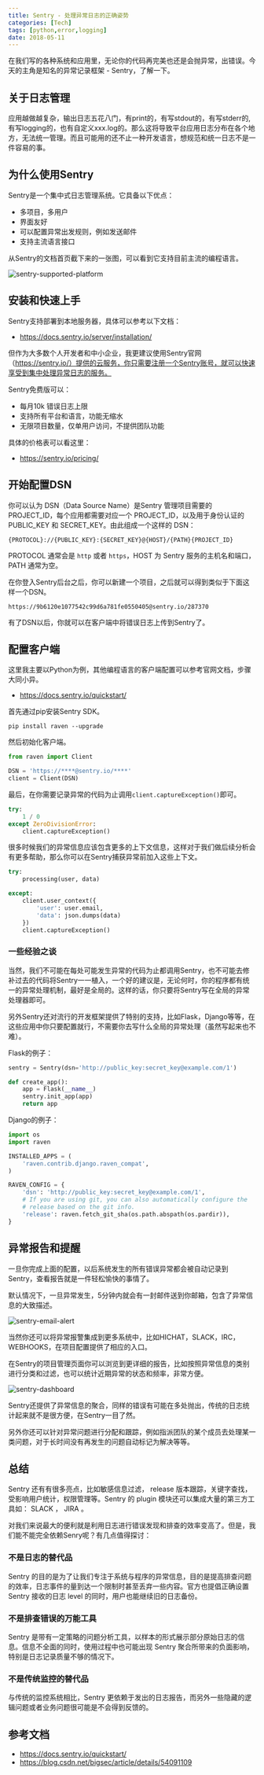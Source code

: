 ```yaml
---
title: Sentry - 处理异常日志的正确姿势
categories: [Tech]
tags: [python,error,logging]
date: 2018-05-11
---
```


在我们写的各种系统和应用里，无论你的代码再完美也还是会抛异常，出错误。今天的主角是知名的异常记录框架 - Sentry，了解一下。

## 关于日志管理

应用越做越复杂，输出日志五花八门，有print的，有写stdout的，有写stderr的, 有写logging的，也有自定义xxx.log的。那么这将导致平台应用日志分布在各个地方，无法统一管理。而且可能用的还不止一种开发语言，想规范和统一日志不是一件容易的事。

## 为什么使用Sentry

Sentry是一个集中式日志管理系统。它具备以下优点：

- 多项目，多用户
- 界面友好
- 可以配置异常出发规则，例如发送邮件
- 支持主流语言接口

从Sentry的文档首页截下来的一张图，可以看到它支持目前主流的编程语言。

![sentry-supported-platform](images/sentry-supported-platform.png)

## 安装和快速上手

Sentry支持部署到本地服务器，具体可以参考以下文档：

- https://docs.sentry.io/server/installation/

但作为大多数个人开发者和中小企业，我更建议使用Sentry官网（https://sentry.io/）提供的云服务，你只需要注册一个Sentry账号，就可以快速享受到集中处理异常日志的服务。

Sentry免费版可以：

- 每月10k 错误日志上限
- 支持所有平台和语言，功能无缩水
- 无限项目数量，仅单用户访问，不提供团队功能

具体的价格表可以看这里：

- https://sentry.io/pricing/

## 开始配置DSN

你可以认为 DSN（Data Source Name）是Sentry 管理项目需要的PROJECT_ID，每个应用都需要对应一个 PROJECT_ID，以及用于身份认证的 PUBLIC_KEY 和 SECRET_KEY。由此组成一个这样的 DSN：

```
{PROTOCOL}://{PUBLIC_KEY}:{SECRET_KEY}@{HOST}/{PATH}{PROJECT_ID}
```

PROTOCOL 通常会是 `http` 或者 `https`，HOST 为 Sentry 服务的主机名和端口，PATH 通常为空。

在你登入Sentry后台之后，你可以新建一个项目，之后就可以得到类似于下面这样一个DSN。

```
https://9b6120e1077542c99d6a781fe0550405@sentry.io/287370
```

有了DSN以后，你就可以在客户端中将错误日志上传到Sentry了。

## 配置客户端

这里我主要以Python为例，其他编程语言的客户端配置可以参考官网文档，步骤大同小异。

- https://docs.sentry.io/quickstart/

首先通过pip安装Sentry SDK。

```
pip install raven --upgrade
```

然后初始化客户端。

```Python
from raven import Client

DSN = 'https://****@sentry.io/****'
client = Client(DSN)
```

最后，在你需要记录异常的代码为止调用`client.captureException()`即可。

```Python
try:
    1 / 0
except ZeroDivisionError:
    client.captureException()
```

很多时候我们的异常信息应该包含更多的上下文信息，这样对于我们做后续分析会有更多帮助，那么你可以在Sentry捕获异常前加入这些上下文。

```Python
try:
    processing(user, data)

except:
    client.user_context({
        'user': user.email,
        'data': json.dumps(data)
    })
    client.captureException()
```

### 一些经验之谈

当然，我们不可能在每处可能发生异常的代码为止都调用Sentry，也不可能去修补过去的代码将Sentry一一植入，一个好的建议是，无论何时，你的程序都有统一的异常处理机制，最好是全局的。这样的话，你只要将Sentry写在全局的异常处理器即可。

另外Sentry还对流行的开发框架提供了特别的支持，比如Flask，Django等等，在这些应用中你只要配置就行，不需要你去写什么全局的异常处理（虽然写起来也不难）。

Flask的例子：

```Python
sentry = Sentry(dsn='http://public_key:secret_key@example.com/1')

def create_app():
    app = Flask(__name__)
    sentry.init_app(app)
    return app
```

Django的例子：

```Python
import os
import raven

INSTALLED_APPS = (
    'raven.contrib.django.raven_compat',
)

RAVEN_CONFIG = {
    'dsn': 'http://public_key:secret_key@example.com/1',
    # If you are using git, you can also automatically configure the
    # release based on the git info.
    'release': raven.fetch_git_sha(os.path.abspath(os.pardir)),
}
```

## 异常报告和提醒

一旦你完成上面的配置，以后系统发生的所有错误异常都会被自动记录到Sentry，查看报告就是一件轻松愉快的事情了。

默认情况下，一旦异常发生，5分钟内就会有一封邮件送到你邮箱，包含了异常信息的大致描述。

![sentry-email-alert](images/sentry-email-alert.png)

当然你还可以将异常报警集成到更多系统中，比如HICHAT，SLACK，IRC，WEBHOOKS，在项目配置提供了相应的入口。

在Sentry的项目管理页面你可以浏览到更详细的报告，比如按照异常信息的类别进行分类和过滤，也可以统计近期异常的状态和频率，非常方便。

![sentry-dashboard](images/sentry-dashboard.png)

Sentry还提供了异常信息的聚合，同样的错误有可能在多处抛出，传统的日志统计起来就不是很方便，在Sentry一目了然。

另外你还可以针对异常问题进行分配和跟踪，例如指派团队的某个成员去处理某一类问题，对于长时间没有再发生的问题自动标记为解决等等。

## 总结

Sentry 还有有很多亮点，比如敏感信息过滤， release 版本跟踪，关键字查找，受影响用户统计，权限管理等。Sentry 的 plugin 模块还可以集成大量的第三方工具如： SLACK ， JIRA 。

对我们来说最大的便利就是利用日志进行错误发现和排查的效率变高了。但是，我们能不能完全依赖Senry呢？有几点值得探讨：

### 不是日志的替代品

Sentry 的目的是为了让我们专注于系统与程序的异常信息，目的是提高排查问题的效率，日志事件的量到达一个限制时甚至丢弃一些内容。官方也提倡正确设置 Sentry 接收的日志 level 的同时，用户也能继续旧的日志备份。

### 不是排查错误的万能工具

Sentry 是带有一定策略的问题分析工具，以样本的形式展示部分原始日志的信息。信息不全面的同时，使用过程中也可能出现 Sentry 聚合所带来的负面影响，特别是日志记录质量不够的情况下。

### 不是传统监控的替代品

与传统的监控系统相比，Sentry 更依赖于发出的日志报告，而另外一些隐藏的逻辑问题或者业务问题很可能是不会得到反馈的。

## 参考文档

- https://docs.sentry.io/quickstart/
- https://blog.csdn.net/bigsec/article/details/54091109